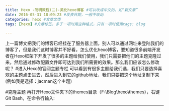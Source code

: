 ```yaml
---
title: Hexo -简明教程(二)-美化hexo博客 #可以改成中文的，如“新文章”
date: 2016-05-31 18:09:23 #发表日期，一般不改动
categories: hexo #文章文类
tags: [hexo] #文章标签，多于一项时用这种格式，只有一项时使用tags: blog

---
```

上一篇博文把我们的博客已经挂在了服务器上面，别人可以通过网址来登陆我们的博客了，但是我们这时博客并不好看，怎么优化hexo博客，要知道很多前端开发者在Hexo框架下开发了很多的主题给我们使用，我们只需要把他们的主题克隆过来，然后通过修改配置文件即可达到我们所需要的效果。那么我们应该怎么修改呢？
#进入Hexo的官网主题专栏
可以看到有很多主题给我们选，我们只要选择喜欢的主题点击进去，然后进入到它的github地址，我们只要把这个地址复制下来(例如我是选择：jacman这个主题)

#克隆主题
再打开Hexo文件夹下的themes目录（F:\Blog\hexo\themes），右键Git Bash，在命令行输入:

---
